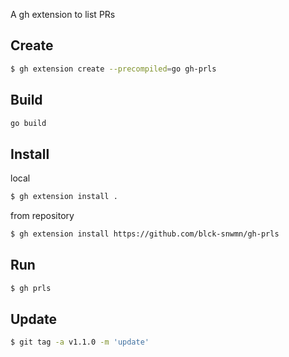 A gh extension to list PRs

## Create
```bash
$ gh extension create --precompiled=go gh-prls
```

## Build
```bash
go build
```

## Install
local
```bash
$ gh extension install .
```

from repository
```bash
$ gh extension install https://github.com/blck-snwmn/gh-prls
```

## Run
```bash
$ gh prls
```

## Update
```bash
$ git tag -a v1.1.0 -m 'update'
```
